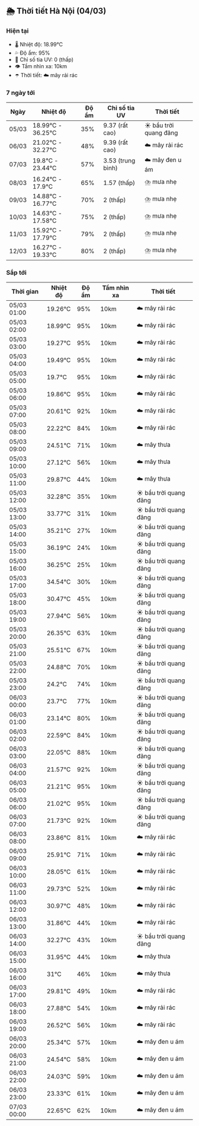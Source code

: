 ## 🌦️ Thời tiết Hà Nội (04/03)

### Hiện tại

- 🌡️ Nhiệt độ: 18.99℃
- 💦 Độ ẩm: 95%
- 🌟 Chỉ số tia UV: 0 (thấp)
- 👁️ Tầm nhìn xa: 10km
- ☂️ Thời tiết: ☁️ mây rải rác

### 7 ngày tới

| Ngày | Nhiệt độ | Độ ẩm | Chỉ số tia UV | Thời tiết |
| --- | --- | --- | --- | --- |
| 05/03 | 18.99℃ - 36.25℃ | 35% | 9.37 (rất cao) | ☀️ bầu trời quang đãng |
| 06/03 | 21.02℃ - 32.27℃ | 48% | 9.39 (rất cao) | ☁️ mây rải rác |
| 07/03 | 19.8℃ - 23.44℃ | 57% | 3.53 (trung bình) | ☁️ mây đen u ám |
| 08/03 | 16.24℃ - 17.9℃ | 65% | 1.57 (thấp) | ⛈️ mưa nhẹ |
| 09/03 | 14.88℃ - 16.77℃ | 70% | 2 (thấp) | ⛈️ mưa nhẹ |
| 10/03 | 14.63℃ - 17.58℃ | 75% | 2 (thấp) | ⛈️ mưa nhẹ |
| 11/03 | 15.92℃ - 17.79℃ | 79% | 2 (thấp) | ⛈️ mưa nhẹ |
| 12/03 | 16.27℃ - 19.33℃ | 80% | 2 (thấp) | ⛈️ mưa nhẹ |

### Sắp tới

| Thời gian | Nhiệt độ | Độ ẩm | Tầm nhìn xa | Thời tiết |
| --- | --- | --- | --- | --- |
| 05/03 01:00 | 19.26℃ | 95% | 10km | ☁️ mây rải rác |
| 05/03 02:00 | 18.99℃ | 95% | 10km | ☁️ mây rải rác |
| 05/03 03:00 | 19.27℃ | 95% | 10km | ☁️ mây rải rác |
| 05/03 04:00 | 19.49℃ | 95% | 10km | ☁️ mây rải rác |
| 05/03 05:00 | 19.7℃ | 95% | 10km | ☁️ mây rải rác |
| 05/03 06:00 | 19.86℃ | 95% | 10km | ☁️ mây rải rác |
| 05/03 07:00 | 20.61℃ | 92% | 10km | ☁️ mây rải rác |
| 05/03 08:00 | 22.22℃ | 84% | 10km | ☁️ mây rải rác |
| 05/03 09:00 | 24.51℃ | 71% | 10km | ☁️ mây thưa |
| 05/03 10:00 | 27.12℃ | 56% | 10km | ☁️ mây thưa |
| 05/03 11:00 | 29.87℃ | 44% | 10km | ☁️ mây thưa |
| 05/03 12:00 | 32.28℃ | 35% | 10km | ☀️ bầu trời quang đãng |
| 05/03 13:00 | 33.77℃ | 31% | 10km | ☀️ bầu trời quang đãng |
| 05/03 14:00 | 35.21℃ | 27% | 10km | ☀️ bầu trời quang đãng |
| 05/03 15:00 | 36.19℃ | 24% | 10km | ☀️ bầu trời quang đãng |
| 05/03 16:00 | 36.25℃ | 25% | 10km | ☀️ bầu trời quang đãng |
| 05/03 17:00 | 34.54℃ | 30% | 10km | ☀️ bầu trời quang đãng |
| 05/03 18:00 | 30.47℃ | 45% | 10km | ☀️ bầu trời quang đãng |
| 05/03 19:00 | 27.94℃ | 56% | 10km | ☀️ bầu trời quang đãng |
| 05/03 20:00 | 26.35℃ | 63% | 10km | ☀️ bầu trời quang đãng |
| 05/03 21:00 | 25.51℃ | 67% | 10km | ☀️ bầu trời quang đãng |
| 05/03 22:00 | 24.88℃ | 70% | 10km | ☀️ bầu trời quang đãng |
| 05/03 23:00 | 24.2℃ | 74% | 10km | ☀️ bầu trời quang đãng |
| 06/03 00:00 | 23.7℃ | 77% | 10km | ☀️ bầu trời quang đãng |
| 06/03 01:00 | 23.14℃ | 80% | 10km | ☀️ bầu trời quang đãng |
| 06/03 02:00 | 22.59℃ | 84% | 10km | ☀️ bầu trời quang đãng |
| 06/03 03:00 | 22.05℃ | 88% | 10km | ☀️ bầu trời quang đãng |
| 06/03 04:00 | 21.57℃ | 92% | 10km | ☀️ bầu trời quang đãng |
| 06/03 05:00 | 21.21℃ | 95% | 10km | ☀️ bầu trời quang đãng |
| 06/03 06:00 | 21.02℃ | 95% | 10km | ☀️ bầu trời quang đãng |
| 06/03 07:00 | 21.73℃ | 92% | 10km | ☀️ bầu trời quang đãng |
| 06/03 08:00 | 23.86℃ | 81% | 10km | ☁️ mây rải rác |
| 06/03 09:00 | 25.91℃ | 71% | 10km | ☁️ mây rải rác |
| 06/03 10:00 | 28.05℃ | 61% | 10km | ☁️ mây rải rác |
| 06/03 11:00 | 29.73℃ | 52% | 10km | ☁️ mây rải rác |
| 06/03 12:00 | 30.97℃ | 48% | 10km | ☁️ mây rải rác |
| 06/03 13:00 | 31.86℃ | 44% | 10km | ☁️ mây rải rác |
| 06/03 14:00 | 32.27℃ | 43% | 10km | ☀️ bầu trời quang đãng |
| 06/03 15:00 | 31.95℃ | 44% | 10km | ☁️ mây thưa |
| 06/03 16:00 | 31℃ | 46% | 10km | ☁️ mây thưa |
| 06/03 17:00 | 29.81℃ | 49% | 10km | ☁️ mây rải rác |
| 06/03 18:00 | 27.88℃ | 54% | 10km | ☁️ mây rải rác |
| 06/03 19:00 | 26.52℃ | 56% | 10km | ☁️ mây rải rác |
| 06/03 20:00 | 25.34℃ | 57% | 10km | ☁️ mây đen u ám |
| 06/03 21:00 | 24.54℃ | 58% | 10km | ☁️ mây đen u ám |
| 06/03 22:00 | 24.03℃ | 59% | 10km | ☁️ mây đen u ám |
| 06/03 23:00 | 23.33℃ | 61% | 10km | ☁️ mây đen u ám |
| 07/03 00:00 | 22.65℃ | 62% | 10km | ☁️ mây đen u ám |

